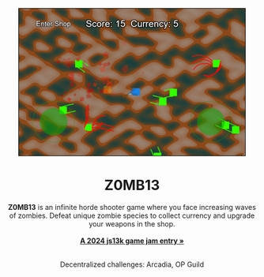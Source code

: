 <div align="center">
  <a href="https://github.com/JakeTurner616/js13k-2024">
    <img src="./docs/cover-min.png" alt="Logo" width="460" height="300">
  </a>

<h1 align="center">Z0MB13</h1>

  <p align="center">
    <b>Z0MB13</b> is an infinite horde shooter game where you face increasing waves of zombies. Defeat unique zombie species to collect currency and upgrade your weapons in the shop.
    <br />
    <br />
    <a href="https://js13kgames.com"><strong>A 2024 js13k game jam entry »</strong></a>
    <br />
    <br />
    <p>Decentralized challenges: Arcadia, OP Guild</p>
  </p>
</div>

